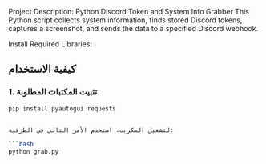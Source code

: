 Project Description: Python Discord Token and System Info Grabber
This Python script collects system information, finds stored Discord tokens, captures a screenshot, and sends the data to a specified Discord webhook.






Install Required Libraries:
## كيفية الاستخدام

### 1. تثبيت المكتبات المطلوبة

```bash
pip install pyautogui requests


لتشغيل السكربت، استخدم الأمر التالي في الطرفية:

```bash
python grab.py
